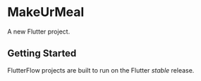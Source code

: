 # MakeUrMeal

A new Flutter project.

## Getting Started

FlutterFlow projects are built to run on the Flutter _stable_ release.
